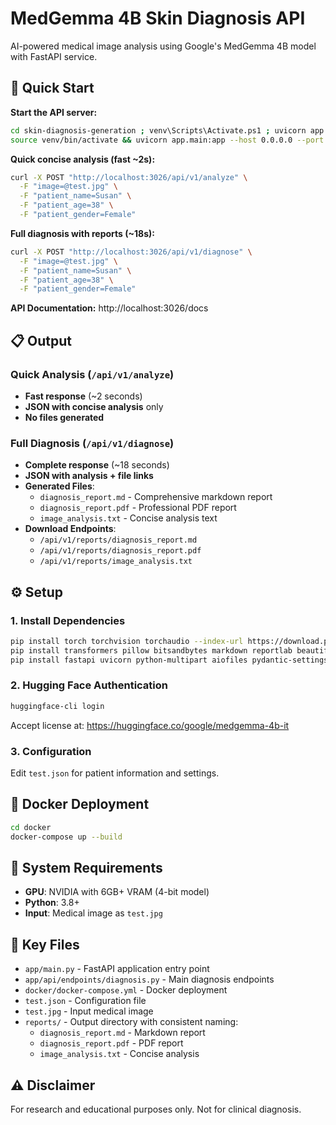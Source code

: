 # MedGemma 4B Skin Diagnosis API

AI-powered medical image analysis using Google's MedGemma 4B model with FastAPI service.

## 🚀 Quick Start

**Start the API server:**
```bash
cd skin-diagnosis-generation ; venv\Scripts\Activate.ps1 ; uvicorn app.main:app --host 0.0.0.0 --port 3026
source venv/bin/activate && uvicorn app.main:app --host 0.0.0.0 --port 3026
```

**Quick concise analysis (fast ~2s):**
```bash
curl -X POST "http://localhost:3026/api/v1/analyze" \
  -F "image=@test.jpg" \
  -F "patient_name=Susan" \
  -F "patient_age=38" \
  -F "patient_gender=Female"
```

**Full diagnosis with reports (~18s):**
```bash
curl -X POST "http://localhost:3026/api/v1/diagnose" \
  -F "image=@test.jpg" \
  -F "patient_name=Susan" \
  -F "patient_age=38" \
  -F "patient_gender=Female"
```

**API Documentation:** http://localhost:3026/docs

## 📋 Output

### Quick Analysis (`/api/v1/analyze`)
- **Fast response** (~2 seconds)
- **JSON with concise analysis** only
- **No files generated**

### Full Diagnosis (`/api/v1/diagnose`)
- **Complete response** (~18 seconds)
- **JSON with analysis + file links**
- **Generated Files**:
  - `diagnosis_report.md` - Comprehensive markdown report
  - `diagnosis_report.pdf` - Professional PDF report
  - `image_analysis.txt` - Concise analysis text
- **Download Endpoints**:
  - `/api/v1/reports/diagnosis_report.md`
  - `/api/v1/reports/diagnosis_report.pdf`
  - `/api/v1/reports/image_analysis.txt`

## ⚙️ Setup

### 1. Install Dependencies
```bash
pip install torch torchvision torchaudio --index-url https://download.pytorch.org/whl/cu121
pip install transformers pillow bitsandbytes markdown reportlab beautifulsoup4
pip install fastapi uvicorn python-multipart aiofiles pydantic-settings
```

### 2. Hugging Face Authentication
```bash
huggingface-cli login
```
Accept license at: https://huggingface.co/google/medgemma-4b-it

### 3. Configuration
Edit `test.json` for patient information and settings.

## 🐳 Docker Deployment

```bash
cd docker
docker-compose up --build
```

## 🔧 System Requirements

- **GPU**: NVIDIA with 6GB+ VRAM (4-bit model)
- **Python**: 3.8+
- **Input**: Medical image as `test.jpg`

## 📁 Key Files

- `app/main.py` - FastAPI application entry point
- `app/api/endpoints/diagnosis.py` - Main diagnosis endpoints
- `docker/docker-compose.yml` - Docker deployment
- `test.json` - Configuration file
- `test.jpg` - Input medical image
- `reports/` - Output directory with consistent naming:
  - `diagnosis_report.md` - Markdown report
  - `diagnosis_report.pdf` - PDF report
  - `image_analysis.txt` - Concise analysis

## ⚠️ Disclaimer

For research and educational purposes only. Not for clinical diagnosis.
